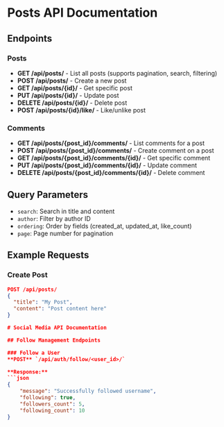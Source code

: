 # Posts API Documentation

## Endpoints

### Posts

- **GET /api/posts/** - List all posts (supports pagination, search, filtering)
- **POST /api/posts/** - Create a new post
- **GET /api/posts/{id}/** - Get specific post
- **PUT /api/posts/{id}/** - Update post
- **DELETE /api/posts/{id}/** - Delete post
- **POST /api/posts/{id}/like/** - Like/unlike post

### Comments

- **GET /api/posts/{post_id}/comments/** - List comments for a post
- **POST /api/posts/{post_id}/comments/** - Create comment on a post
- **GET /api/posts/{post_id}/comments/{id}/** - Get specific comment
- **PUT /api/posts/{post_id}/comments/{id}/** - Update comment
- **DELETE /api/posts/{post_id}/comments/{id}/** - Delete comment

## Query Parameters

- `search`: Search in title and content
- `author`: Filter by author ID
- `ordering`: Order by fields (created_at, updated_at, like_count)
- `page`: Page number for pagination

## Example Requests

### Create Post
```json
POST /api/posts/
{
  "title": "My Post",
  "content": "Post content here"
}

# Social Media API Documentation

## Follow Management Endpoints

### Follow a User
**POST** `/api/auth/follow/<user_id>/`

**Response:**
```json
{
    "message": "Successfully followed username",
    "following": true,
    "followers_count": 5,
    "following_count": 10
}